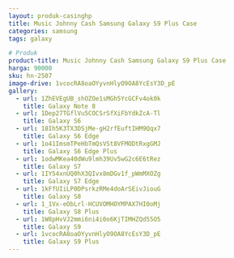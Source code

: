 ```yaml
---
layout: produk-casinghp
title: Music Johnny Cash Samsung Galaxy S9 Plus Case
categories: samsung
tags: galaxy

# Produk
product-title: Music Johnny Cash Samsung Galaxy S9 Plus Case
harga: 90000
sku: hn-2507
image-drive: 1vcocRA8oaOYyvnHlyO9OA8YcEsY3D_pE
gallery:
  - url: 1ZhEVEgUB_shOZOe1sMGh5YcGCFv4ok0k
    title: Galaxy Note 8
  - url: 1Dep27TGflVu5COCSrSfXiFbYdkZcA-Tl
    title: Galaxy S6
  - url: 18Ih5K3TX3DSjMe-gH2rfEuftIHM9Qqx7
    title: Galaxy S6 Edge
  - url: 1o41ImsmTPeHbTmQsVSt8VFMODtRxgGMJ
    title: Galaxy S6 Edge Plus
  - url: 1odwMKea40dWu9lmh39Uv5wG2c6E6tRez
    title: Galaxy S7
  - url: 1IY54xnUQ0hX3QIvx8mDGv1f_pWmMXOZg
    title: Galaxy S7 Edge
  - url: 1kFfUIiLP0DPsrkzRMe4doArSEivJiouG
    title: Galaxy S8
  - url: 1_1Vx-eObLrl-HCUVOMHOYMPAX7HI0oMj
    title: Galaxy S8 Plus
  - url: 1W8pHvVJ2mmi6ni4i0o6KjTIMHZQd55O5
    title: Galaxy S9
  - url: 1vcocRA8oaOYyvnHlyO9OA8YcEsY3D_pE
    title: Galaxy S9 Plus
---
```

